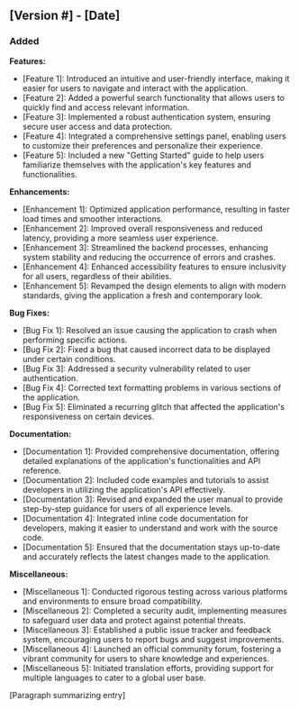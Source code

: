 ## **[Version #] - [Date]**

### Added
**Features:**

- [Feature 1]: Introduced an intuitive and user-friendly interface, making it easier for users to navigate and interact
  with the application.
- [Feature 2]: Added a powerful search functionality that allows users to quickly find and access relevant information.
- [Feature 3]: Implemented a robust authentication system, ensuring secure user access and data protection.
- [Feature 4]: Integrated a comprehensive settings panel, enabling users to customize their preferences and personalize
  their experience.
- [Feature 5]: Included a new "Getting Started" guide to help users familiarize themselves with the application's key
  features and functionalities.

**Enhancements:**

- [Enhancement 1]: Optimized application performance, resulting in faster load times and smoother interactions.
- [Enhancement 2]: Improved overall responsiveness and reduced latency, providing a more seamless user experience.
- [Enhancement 3]: Streamlined the backend processes, enhancing system stability and reducing the occurrence of errors
  and crashes.
- [Enhancement 4]: Enhanced accessibility features to ensure inclusivity for all users, regardless of their abilities.
- [Enhancement 5]: Revamped the design elements to align with modern standards, giving the application a fresh and
  contemporary look.

**Bug Fixes:**

- [Bug Fix 1]: Resolved an issue causing the application to crash when performing specific actions.
- [Bug Fix 2]: Fixed a bug that caused incorrect data to be displayed under certain conditions.
- [Bug Fix 3]: Addressed a security vulnerability related to user authentication.
- [Bug Fix 4]: Corrected text formatting problems in various sections of the application.
- [Bug Fix 5]: Eliminated a recurring glitch that affected the application's responsiveness on certain devices.

**Documentation:**

- [Documentation 1]: Provided comprehensive documentation, offering detailed explanations of the application's
  functionalities and API reference.
- [Documentation 2]: Included code examples and tutorials to assist developers in utilizing the application's API
  effectively.
- [Documentation 3]: Revised and expanded the user manual to provide step-by-step guidance for users of all experience
  levels.
- [Documentation 4]: Integrated inline code documentation for developers, making it easier to understand and work with
  the source code.
- [Documentation 5]: Ensured that the documentation stays up-to-date and accurately reflects the latest changes made to
  the application.

**Miscellaneous:**

- [Miscellaneous 1]: Conducted rigorous testing across various platforms and environments to ensure broad compatibility.
- [Miscellaneous 2]: Completed a security audit, implementing measures to safeguard user data and protect against
  potential threats.
- [Miscellaneous 3]: Established a public issue tracker and feedback system, encouraging users to report bugs and
  suggest improvements.
- [Miscellaneous 4]: Launched an official community forum, fostering a vibrant community for users to share knowledge
  and experiences.
- [Miscellaneous 5]: Initiated translation efforts, providing support for multiple languages to cater to a global user
  base.

[Paragraph summarizing entry]